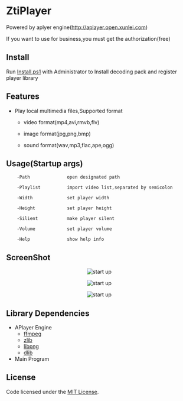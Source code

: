 # ZtiPlayer

Powered by aplyer engine(http://aplayer.open.xunlei.com)

If you want to use for business,you must get the authorization(free)

## Install
Run [Install.ps1](Install.ps1) with Administrator to Install decoding pack and register player library

## Features
* Play local multimedia files,Supported format 

  * video format(mp4,avi,rmvb,flv)
  
  * image format(jpg,png,bmp)
  
  * sound format(wav,mp3,flac,ape,ogg)
## Usage(Startup args)
        -Path              open designated path
        
        -Playlist          import video list,separated by semicolon 
        
        -Width             set player width
        
        -Height            set player height
        
        -Silient           make player silent
        
        -Volume            set player volume
        
        -Help              show help info

## ScreenShot
<p align="center">
        <img src="https://github.com/zhaotianff/ZtiPlayer/blob/master/ScreenShots/1.jpg" align="center" alt="start up"/>
</p>
<p align="center">
        <img src="https://github.com/zhaotianff/ZtiPlayer/blob/master/ScreenShots/2.jpg" align="center" alt="start up"/>
</p>
<p align="center">
        <img src="https://github.com/zhaotianff/ZtiPlayer/blob/master/ScreenShots/3.jpg" align="center" alt="start up"/>
</p>

## Library Dependencies
* APlayer Engine
  * [ffmpeg](http://ffmpeg.org/)
  * [zlib](http://www.zlib.net/)
  * [libpng](http://www.libpng.org/)
  * [dlib](http://dlib.net/)
* Main Program

## License

Code licensed under the [MIT License](LICENSE).
